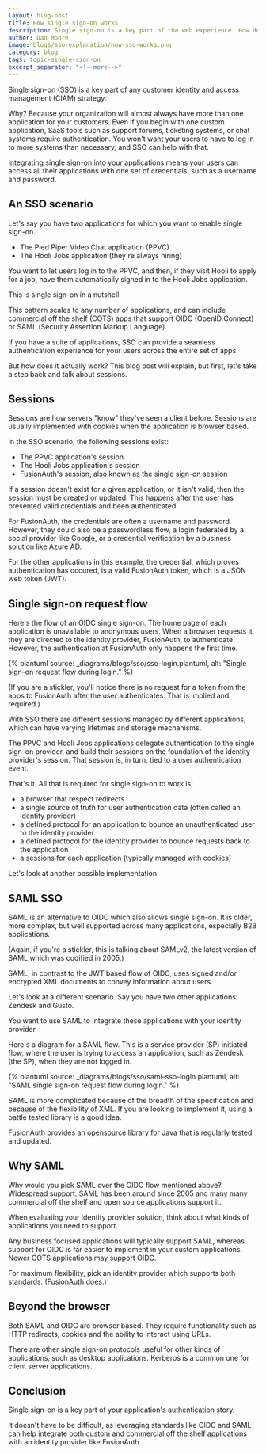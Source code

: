 ```yaml
---
layout: blog-post
title: How single sign-on works
description: Single sign-on is a key part of the web experience. How does it typically work?
author: Dan Moore
image: blogs/sso-explanation/how-sso-works.png 
category: blog
tags: topic-single-sign-on
excerpt_separator: "<!--more-->"
---
```


Single sign-on (SSO) is a key part of any customer identity and access management (CIAM) strategy.

Why? Because your organization will almost always have more than one application for your customers. Even if you begin with one custom application, SaaS tools such as support forums, ticketing systems, or chat systems require authentication. You won't want your users to have to log in to more systems than necessary, and SSO can help with that. 

<!--more-->

Integrating single sign-on into your applications means your users can access all their applications with one set of credentials, such as a username and password.

## An SSO scenario

Let's say you have two applications for which you want to enable single sign-on.

* The Pied Piper Video Chat application (PPVC)
* The Hooli Jobs application (they're always hiring)

You want to let users log in to the PPVC, and then, if they visit Hooli to apply for a job, have them automatically signed in to the Hooli Jobs application. 

This is single sign-on in a nutshell.

This pattern scales to any number of applications, and can include commercial off the shelf (COTS) apps that support OIDC (OpenID Connect) or SAML (Security Assertion Markup Language).

If you have a suite of applications, SSO can provide a seamless authentication experience for your users across the entire set of apps. 

But how does it actually work? This blog post will explain, but first, let's take a step back and talk about sessions.

## Sessions

Sessions are how servers "know" they've seen a client before. Sessions are usually implemented with cookies when the application is browser based.

In the SSO scenario, the following sessions exist:

* The PPVC application's session
* The Hooli Jobs application's session
* FusionAuth's session, also known as the single sign-on session

If a session doesn't exist for a given application, or it isn't valid, then the session must be created or updated. This happens after the user has presented valid credentials and been authenticated.

For FusionAuth, the credentials are often a username and password. However, they could also be a passwordless flow, a login federated by a social provider like Google, or a credential verification by a business solution like Azure AD.

For the other applications in this example, the credential, which proves authentication has occured, is a valid FusionAuth token, which is a JSON web token (JWT). 

## Single sign-on request flow

Here's the flow of an OIDC single sign-on. The home page of each application is unavailable to anonymous users. When a browser requests it, they are directed to the identity provider, FusionAuth, to authenticate. However, the authentication at FusionAuth only happens the first time.

{% plantuml source: _diagrams/blogs/sso/sso-login.plantuml, alt: "Single sign-on request flow during login." %}

(If you are a stickler, you'll notice there is no request for a token from the apps to FusionAuth after the user authenticates. That is implied and required.)

With SSO there are different sessions managed by different applications, which can have varying lifetimes and storage mechanisms.

The PPVC and Hooli Jobs applications delegate authentication to the single sign-on provider, and build their sessions on the foundation of the identity provider's session. That session is, in turn, tied to a user authentication event.

That's it. All that is required for single sign-on to work is:

* a browser that respect redirects
* a single source of truth for user authentication data (often called an identity provider)
* a defined protocol for an application to bounce an unauthenticated user to the identity provider
* a defined protocol for the identity provider to bounce requests back to the application 
* a sessions for each application (typically managed with cookies)

Let's look at another possible implementation.

## SAML SSO

SAML is an alternative to OIDC which also allows single sign-on. It is older, more complex, but well supported across many applications, especially B2B applications.

(Again, if you're a stickler, this is talking about SAMLv2, the latest version of SAML which was codified in 2005.)

SAML, in contrast to the JWT based flow of OIDC, uses signed and/or encrypted XML documents to convey information about users. 

Let's look at a different scenario. Say you have two other applications: Zendesk and Gusto.

You want to use SAML to integrate these applications with your identity provider.

Here's a diagram for a SAML flow. This is a service provider (SP) initiated flow, where the user is trying to access an application, such as Zendesk (the SP), when they are not logged in.

{% plantuml source: _diagrams/blogs/sso/saml-sso-login.plantuml, alt: "SAML single sign-on request flow during login." %}

SAML is more complicated because of the breadth of the specification and because of the flexibility of XML. If you are looking to implement it, using a battle tested library is a good idea.

FusionAuth provides an [opensource library for Java](https://github.com/FusionAuth/fusionauth-samlv2/) that is regularly tested and updated.

## Why SAML

Why would you pick SAML over the OIDC flow mentioned above? Widespread support. SAML has been around since 2005 and many many commercial off the shelf and open source applications support it.

When evaluating your identity provider solution, think about what kinds of applications you need to support.

Any business focused applications will typically support SAML, whereas support for OIDC is far easier to implement in your custom applications. Newer COTS applications may support OIDC.

For maximum flexibility, pick an identity provider which supports both standards. (FusionAuth does.)

## Beyond the browser

Both SAML and OIDC are browser based. They require functionality such as HTTP redirects, cookies and the ability to interact using URLs.

There are other single sign-on protocols useful for other kinds of applications, such as desktop applications. Kerberos is a common one for client server applications.

## Conclusion

Single sign-on is a key part of your application's authentication story.

It doesn't have to be difficult, as leveraging standards like OIDC and SAML can help integrate both custom and commercial off the shelf applications with an identity provider like FusionAuth. 

